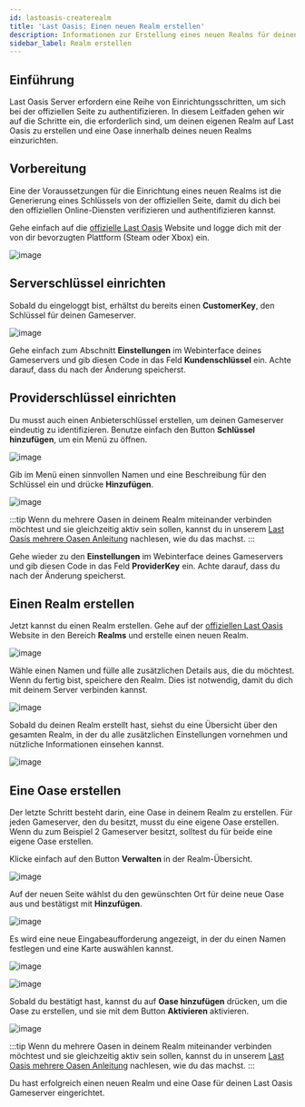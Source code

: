 ```yaml
---
id: lastoasis-createrealm
title: 'Last Oasis: Einen neuen Realm erstellen'
description: Informationen zur Erstellung eines neuen Realms für deinen Last Oasis Server von ZAP-Hosting - ZAP-Hosting.com Dokumentation
sidebar_label: Realm erstellen
---
```


## Einführung
Last Oasis Server erfordern eine Reihe von Einrichtungsschritten, um sich bei der offiziellen Seite zu authentifizieren. In diesem Leitfaden gehen wir auf die Schritte ein, die erforderlich sind, um deinen eigenen Realm auf Last Oasis zu erstellen und eine Oase innerhalb deines neuen Realms einzurichten.

## Vorbereitung
Eine der Voraussetzungen für die Einrichtung eines neuen Realms ist die Generierung eines Schlüssels von der offiziellen Seite, damit du dich bei den offiziellen Online-Diensten verifizieren und authentifizieren kannst.

Gehe einfach auf die [offizielle Last Oasis](https://myrealm.lastoasis.gg/) Website und logge dich mit der von dir bevorzugten Plattform (Steam oder Xbox) ein.

![image](https://user-images.githubusercontent.com/26007280/189681463-3331d6c8-2771-43ee-9b71-a520ad323c98.png)

## Serverschlüssel einrichten
Sobald du eingeloggt bist, erhältst du bereits einen **CustomerKey**, den Schlüssel für deinen Gameserver.

![image](https://user-images.githubusercontent.com/26007280/189681494-eb3a43ae-c64a-4e00-ab23-16db84a9e45f.png)

Gehe einfach zum Abschnitt **Einstellungen** im Webinterface deines Gameservers und gib diesen Code in das Feld **Kundenschlüssel** ein. Achte darauf, dass du nach der Änderung speicherst.

## Providerschlüssel einrichten
Du musst auch einen Anbieterschlüssel erstellen, um deinen Gameserver eindeutig zu identifizieren. Benutze einfach den Button **Schlüssel hinzufügen**, um ein Menü zu öffnen.

![image](https://user-images.githubusercontent.com/26007280/189681525-0d70a939-ed9a-4ba0-857c-d409e3f6dd70.png)

Gib im Menü einen sinnvollen Namen und eine Beschreibung für den Schlüssel ein und drücke **Hinzufügen**.

![image](https://user-images.githubusercontent.com/26007280/189681548-b56758c4-7508-4eb5-bdca-eceeb4889ac1.png)

:::tip
Wenn du mehrere Oasen in deinem Realm miteinander verbinden möchtest und sie gleichzeitig aktiv sein sollen, kannst du in unserem [Last Oasis mehrere Oasen Anleitung](lastoasis-multiple-oases.md) nachlesen, wie du das machst.
:::

Gehe wieder zu den **Einstellungen** im Webinterface deines Gameservers und gib diesen Code in das Feld **ProviderKey** ein. Achte darauf, dass du nach der Änderung speicherst.

## Einen Realm erstellen
Jetzt kannst du einen Realm erstellen. Gehe auf der [offiziellen Last Oasis](https://myrealm.lastoasis.gg/) Website in den Bereich **Realms** und erstelle einen neuen Realm.

![image](https://user-images.githubusercontent.com/26007280/189681598-f4dc892f-23b1-4ecf-8d99-6e0168264917.png)

Wähle einen Namen und fülle alle zusätzlichen Details aus, die du möchtest. Wenn du fertig bist, speichere den Realm. Dies ist notwendig, damit du dich mit deinem Server verbinden kannst.

![image](https://user-images.githubusercontent.com/26007280/189681657-242bfb33-3d4a-43a2-bb7a-3d764bffe1cc.png)

Sobald du deinen Realm erstellt hast, siehst du eine Übersicht über den gesamten Realm, in der du alle zusätzlichen Einstellungen vornehmen und nützliche Informationen einsehen kannst.

![image](https://user-images.githubusercontent.com/26007280/189681726-00bf5516-92f2-4a6e-bd21-c7a0e937293f.png)

## Eine Oase erstellen
Der letzte Schritt besteht darin, eine Oase in deinem Realm zu erstellen. Für jeden Gameserver, den du besitzt, musst du eine eigene Oase erstellen. Wenn du zum Beispiel 2 Gameserver besitzt, solltest du für beide eine eigene Oase erstellen.

Klicke einfach auf den Button **Verwalten** in der Realm-Übersicht.

![image](https://user-images.githubusercontent.com/26007280/189681750-1a44c54f-1240-45ae-a31d-1ae44ae4e014.png)

Auf der neuen Seite wählst du den gewünschten Ort für deine neue Oase aus und bestätigst mit **Hinzufügen**.

![image](https://user-images.githubusercontent.com/26007280/189681804-db2b1702-86b0-475d-bfbc-2d1a3209622a.png)

Es wird eine neue Eingabeaufforderung angezeigt, in der du einen Namen festlegen und eine Karte auswählen kannst.

![image](https://user-images.githubusercontent.com/26007280/189681842-3891bc9b-05e9-45f7-8095-1fd56152d062.png)

![image](https://user-images.githubusercontent.com/26007280/189681890-6bd12a88-9cba-4279-bdc7-2465145fc024.png)

Sobald du bestätigt hast, kannst du auf **Oase hinzufügen** drücken, um die Oase zu erstellen, und sie mit dem Button **Aktivieren** aktivieren.

![image](https://user-images.githubusercontent.com/26007280/189681913-6d4113cf-87d8-4c04-9ff1-a86fd3ca1c27.png)

:::tip
Wenn du mehrere Oasen in deinem Realm miteinander verbinden möchtest und sie gleichzeitig aktiv sein sollen, kannst du in unserem [Last Oasis mehrere Oasen Anleitung](lastoasis-multiple-oases.md) nachlesen, wie du das machst.
:::

Du hast erfolgreich einen neuen Realm und eine Oase für deinen Last Oasis Gameserver eingerichtet.